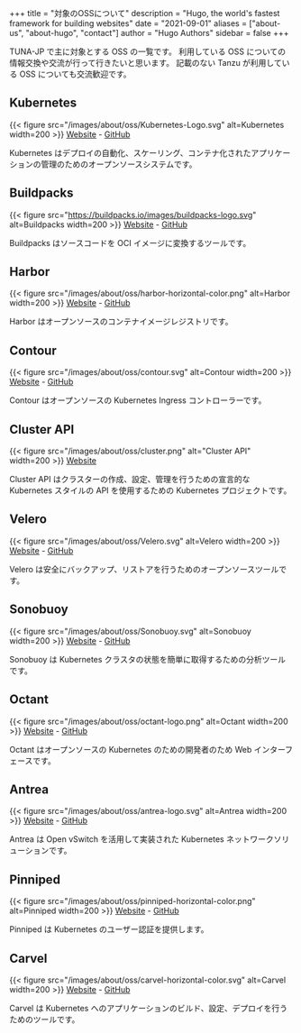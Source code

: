 +++
title = "対象のOSSについて"
description = "Hugo, the world's fastest framework for building websites"
date = "2021-09-01"
aliases = ["about-us", "about-hugo", "contact"]
author = "Hugo Authors"
sidebar = false
+++

TUNA-JP で主に対象とする OSS の一覧です。
利用している OSS についての情報交換や交流が行って行きたいと思います。
記載のない Tanzu が利用している OSS についても交流歓迎です。

## Kubernetes

{{< figure src="/images/about/oss/Kubernetes-Logo.svg" alt=Kubernetes width=200 >}}
[Website](https://kubernetes.io/) - [GitHub](https://github.com/kubernetes)

Kubernetes はデプロイの自動化、スケーリング、コンテナ化されたアプリケーションの管理のためのオープンソースシステムです。

## Buildpacks

{{< figure src="https://buildpacks.io/images/buildpacks-logo.svg" alt=Buildpacks width=200 >}}
[Website](https://buildpacks.io/) - [GitHub](https://github.com/buildpack)

Buildpacks はソースコードを OCI イメージに変換するツールです。

## Harbor

{{< figure src="/images/about/oss/harbor-horizontal-color.png" alt=Harbor width=200 >}}
[Website](https://goharbor.io/) - [GitHub](https://github.com/goharbor)

Harbor はオープンソースのコンテナイメージレジストリです。

## Contour

{{< figure src="/images/about/oss/contour.svg" alt=Contour width=200 >}}
[Website](https://projectcontour.io/) - [GitHub](https://github.com/projectcontour/contour)

Contour はオープンソースの Kubernetes Ingress コントローラーです。

## Cluster API

{{< figure src="/images/about/oss/cluster.png" alt="Cluster API" width=200 >}}
[Website](https://cluster-api.sigs.k8s.io/)

Cluster API はクラスターの作成、設定、管理を行うための宣言的な Kubernetes スタイルの API を使用するための Kubernetes プロジェクトです。

## Velero

{{< figure src="/images/about/oss/Velero.svg" alt=Velero width=200 >}}
[Website](https://velero.io/) - [GitHub](https://github.com/vmware-tanzu/velero)

Velero は安全にバックアップ、リストアを行うためのオープンソースツールです。

## Sonobuoy

{{< figure src="/images/about/oss/Sonobuoy.svg" alt=Sonobuoy width=200 >}}
[Website](https://sonobuoy.io/) - [GitHub](https://github.com/vmware-tanzu/sonobuoy)

Sonobuoy は Kubernetes クラスタの状態を簡単に取得するための分析ツールです。

## Octant

{{< figure src="/images/about/oss/octant-logo.png" alt=Octant width=200 >}}
[Website](https://octant.dev/) - [GitHub](https://github.com/vmware-tanzu/octant)

Octant はオープンソースの Kubernetes のための開発者のため Web インターフェースです。

## Antrea

{{< figure src="/images/about/oss/antrea-logo.svg" alt=Antrea width=200 >}}
[Website](https://antrea.io/) - [GitHub](https://github.com/antrea-io/antrea)

Antrea は Open vSwitch を活用して実装された Kubernetes ネットワークソリューションです。

## Pinniped

{{< figure src="/images/about/oss/pinniped-horizontal-color.png" alt=Pinniped width=200 >}}
[Website](https://pinniped.dev/) - [GitHub](https://github.com/vmware-tanzu/pinniped)

Pinniped は Kubernetes のユーザー認証を提供します。

## Carvel

{{< figure src="/images/about/oss/carvel-horizontal-color.svg" alt=Carvel width=200 >}}
[Website](https://carvel.dev/) - [GitHub](https://github.com/vmware-tanzu/carvel)

Carvel は Kubernetes へのアプリケーションのビルド、設定、デプロイを行うためのツールです。
